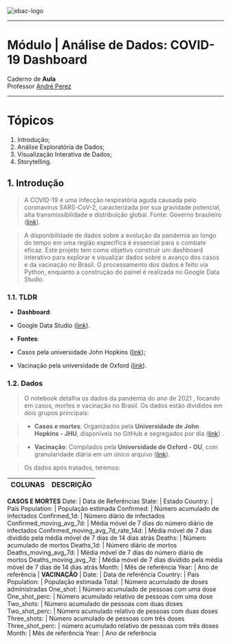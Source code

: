 
<img src="https://raw.githubusercontent.com/andre-marcos-perez/ebac-course-utils/main/media/logo/newebac_logo_black_half.png" alt="ebac-logo">

---

# **Módulo** | Análise de Dados: COVID-19 Dashboard
Caderno de **Aula**<br>
Professor [André Perez](https://www.linkedin.com/in/andremarcosperez/)

---


# **Tópicos**

<ol type="1">
  <li>Introdução;</li>
  <li>Análise Exploratória de Dados;</li>
  <li>Visualização Interativa de Dados;</li>
  <li>Storytelling.</li>
</ol>



## 1\. Introdução

> A COVID-19 é uma infecção respiratória aguda causada pelo coronavírus SARS-CoV-2, caracterizada por sua gravidade potencial, alta transmissibilidade e distribuição global. Fonte: Governo brasileiro ([link](https://www.gov.br/saude/pt-br/assuntos/covid-19)).

> A disponibilidade de dados sobre a evolução da pandemia ao longo do tempo em uma região específica é essencial para o combate eficaz. Este projeto tem como objetivo construir um dashboard interativo para explorar e visualizar dados sobre o avanço dos casos e da vacinação no Brasil. O processamento dos dados é feito via Python, enquanto a construção do painel é realizada no Google Data Studio.



### 1.1. TLDR


 - **Dashboard**:
  - Google Data Studio ([link](https://lookerstudio.google.com/u/0/reporting/9d73aa32-1ef2-4341-a830-7a30791bb9de/page/CJlFE)).

 - **Fontes**:
  - Casos pela universidade John Hopkins ([link](https://github.com/CSSEGISandData/COVID-19/tree/master/csse_covid_19_data/csse_covid_19_daily_reports));
  - Vacinação pela universidade de Oxford ([link](https://covid.ourworldindata.org/data/owid-covid-data.csv)).



### 1.2. Dados


> O notebook detalha os dados da pandemia do ano de 2021 , focando em casos, mortes e vacinação no Brasil. Os dados estão divididos em dois grupos principais:

> - **Casos e mortes**: Organizados pela **Universidade de John Hopkins - JHU**, disponíveis no GitHub e segregados por dia ([link](https://raw.githubusercontent.com/CSSEGISandData/COVID-19/master/csse_covid_19_data/csse_covid_19_daily_reports/01-12-2021.csv)) .

> - **Vacinação**: Compilados pela **Universidade de Oxford - OU**, com granularidade diária em um único arquivo ([link](https://covid.ourworldindata.org/data/owid-covid-data.csv)).

> Os dados após tratados, teremos:

**COLUNAS**                                   | **DESCRIÇÂO**
----------------------------------        | ------
**CASOS E MORTES**
Date:                                     | Data de Referências
State:                                    | Estado
Country:                                  | País
Population:                               | População estimada
Confirmed:                                | Número acumulado de infectados
Confirmed_1d:                             | Número diário de infectados
Confirmed_moving_avg_7d:                  | Média móvel de 7 dias do número diário de infectados
Confirmed_moving_avg_7d_rate_14d:         | Média móvel de 7 dias dividido pela média móvel de 7 dias de 14 dias atrás
Deaths:                                   | Número acumulado de mortos
Deaths_1d:                                | Número diário de mortos
Deaths_moving_avg_7d:                     | Média móvel de 7 dias do número diário de mortos
Deaths_moving_avg_7d:                     | Média móvel de 7 dias dividido pela média móvel de 7 dias de 14 dias atrás
Month:                                    | Mês de referência
Year:                                     | Ano de referência
                                          |
**VACINAÇÂO**                             |
Date:                                     | Data de referência
Country:                                  | País
Population:                               | População estimada
Total:                                    | Número acumulado de doses administradas
One_shot:                                 | Número acumulado de pessoas com uma dose
One_shot_perc:                            | Número acumulado relativo de pessoas com uma dose
Two_shots:                                | Número acumulado de pessoas com duas doses
Two_shot_perc:                            | Número acumulado relativo de pessoas com duas doses
Three_shots:                              | Número acumulado de pessoas com três doses
Three_shot_perc:                          | número acumulado relativo de pessoas com três doses
Month:                                    | Mês de referência
Year:                                     | Ano de referência
